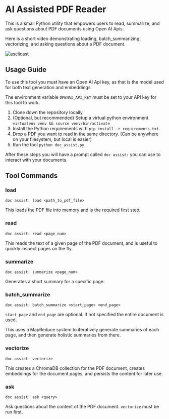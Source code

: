 # AI Assisted PDF Reader

This is a small Python utility that empowers users to read, summarize, and ask questions about PDF documents using Open AI Apis.

Here is a short video demonstrating loading, batch_summarizing, vectorizing, and asking questions about a PDF document.

[![asciicast](https://asciinema.org/a/zOOwLsk01fWDBqfMSN4NH86PX.svg)](https://asciinema.org/a/zOOwLsk01fWDBqfMSN4NH86PX)

## Usage Guide

To use this tool you must have an Open AI Api key, as that is the model used for both text generation and embeddings.

The environment variable `OPENAI_API_KEY` must be set to your API key for this tool to work.

1. Clone down the repository locally.
2. (Optional, but recommended) Setup a virtual python environment. `virtualenv venv && source venv/bin/activate`
3. Install the Python requirements with `pip install -r requirements.txt`.
4. Drop a PDF you want to read in the same directory. (Can be anywhere on your filesystem, but local is easier)
5. Run the tool `python doc_assist.py`

After these steps you will have a prompt called `doc assist:` you can use to interact with your documents.

## Tool Commands

### load

`doc assist: load <path_to_pdf_file>`

This loads the PDF file into memory and is the required first step.

### read

`doc assist: read <page_num>`

This reads the text of a given page of the PDF document, and is useful to quickly inspect pages on the fly.

### summarize

`doc assist: summarize <page_num>`

Generates a short summary for a specific page.

### batch_summarize

`doc assist: batch_summarize <start_page> <end_page>`

`start_page` and `end_page` are optional. If not specified the entire document is used.

This uses a MapReduce system to iteratively generate summaries of each page, and then generate holistic summaries from there.

### vectorize

`doc assist: vectorize`

This creates a ChromaDB collection for the PDF document, creates embeddings for the document pages, and persists the content for later use.

### ask

`doc assist: ask <query>`

Ask questions about the content of the PDF document. `vectorize` must be run first.
